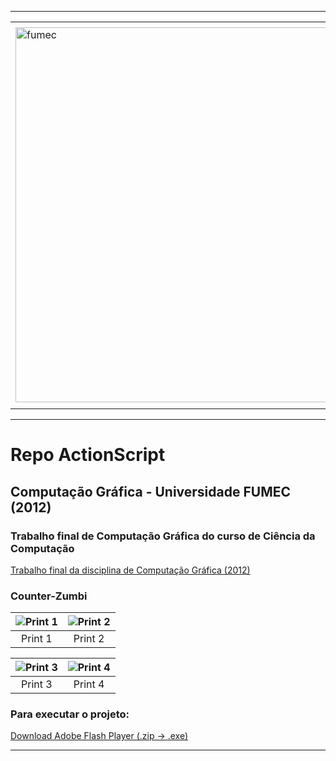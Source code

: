 -----

<div align="center">
  <table>
    <tr>
      <td align="center" colspan="2"></td>
    </tr> 
    <tr>
      <td>
        <img align="center" width="600px" src="https://joaopauloaramuni.github.io/image/fumec-logo2.png?raw=true" alt="fumec"/>
      </td>
      <td>
        <img align="center" width="600px" src="https://joaopauloaramuni.github.io/image/fumec-hist.png?raw=true" alt="fumec-hist"/>
      </td>
    </tr>
    <tr>
      <td align="center" colspan="2"></td>
    </tr> 
  </table>
</div>

-----

# Repo ActionScript

## Computação Gráfica - Universidade FUMEC (2012)

### Trabalho final de Computação Gráfica do curso de Ciência da Computação

[Trabalho final da disciplina de Computação Gráfica (2012)](https://github.com/joaopauloaramuni/actionscript/tree/main/PROJETOS/AI_CG_JOAO_PAULO_CARNEIRO_ARAMUNI)

### Counter-Zumbi

| ![Print 1](https://joaopauloaramuni.github.io/actionscript-imgs/AI_CG_JOAO_PAULO_CARNEIRO_ARAMUNI/imgs/counter-zumbi1.png) | ![Print 2](https://joaopauloaramuni.github.io/actionscript-imgs/AI_CG_JOAO_PAULO_CARNEIRO_ARAMUNI/imgs/counter-zumbi2.png) |
|:---------------------------------------------------------------------------------------------------:|:---------------------------------------------------------------------------------------------------:|
| Print 1                                                                                             | Print 2                                                                                             |

| ![Print 3](https://joaopauloaramuni.github.io/actionscript-imgs/AI_CG_JOAO_PAULO_CARNEIRO_ARAMUNI/imgs/counter-zumbi3.png) | ![Print 4](https://joaopauloaramuni.github.io/actionscript-imgs/AI_CG_JOAO_PAULO_CARNEIRO_ARAMUNI/imgs/counter-zumbi4.png) |
|:---------------------------------------------------------------------------------------------------:|:---------------------------------------------------------------------------------------------------:|
| Print 3                                                                                             | Print 4                                                                                             |

### Para executar o projeto: 

[Download Adobe Flash Player (.zip -> .exe)](https://github.com/joaopauloaramuni/actionscript/raw/refs/heads/main/ADOBE%20FLASH%20PLAYER/flashplayer_32_sa.zip)


-----
